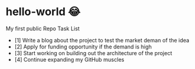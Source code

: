 # hello-world :joy:
My first public Repo Task List
- [1] Write a blog about the project to test the market deman of the idea
- [2] Apply for funding opportunity if the demand is high
- [3] Start working on building out the architecture of the project
- [4] Continue expanding my GitHub muscles
